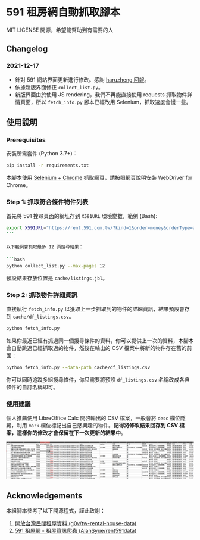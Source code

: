 # 591 租房網自動抓取腳本

MIT LICENSE 開源，希望能幫助到有需要的人

## Changelog

### 2021-12-17

- 針對 591 網站界面更新進行修改。感謝 [haruzheng 回報](https://github.com/ceshine/591scraper/issues/1)。
- 依據新版界面修正 `collect_list.py`。
- 新版界面由於使用 JS rendering，我們不再能直接使用 requests 抓取物件詳情頁面，所以 `fetch_info.py` 腳本已經改用 Selenium，抓取速度會慢一些。

## 使用說明

### Prerequisites

安裝所需套件 (Python 3.7+)：

```bash
pip install -r requirements.txt
```

本腳本使用 [Selenium + Chrome](https://chromedriver.chromium.org/getting-started) 抓取網頁，請按照網頁說明安裝 WebDriver for Chrome。

### Step 1: 抓取符合條件物件列表

首先將 591 搜尋頁面的網址存到 `X591URL` 環境變數，範例 (Bash):

````bash
export X591URL="https://rent.591.com.tw/?kind=1&order=money&orderType=asc&region=17&rentprice=10000,18000&other=lift"
```

以下範例會抓取最多 12 頁搜尋結果：

```bash
python collect_list.py --max-pages 12
````

預設結果存放位置是 `cache/listings.jbl`。

### Step 2: 抓取物件詳細資訊

直接執行 `fetch_info.py` 以獲取上一步抓取到的物件的詳細資訊，結果預設會存到 `cache/df_listings.csv`。

```bash
python fetch_info.py
```

如果你最近已經有抓過同一個搜尋條件的資料，你可以提供上一次的資料，本腳本會自動跳過已經抓取過的物件，然後在輸出的 CSV 檔案中將新的物件存在舊的前面：

```bash
python fetch_info.py --data-path cache/df_listings.csv
```

你可以同時追蹤多組搜尋條件，你只需要將預設 `df_listings.csv` 名稱改成各自條件的自訂名稱即可。

### 使用建議

個人推薦使用 LibreOffice Calc 開啓輸出的 CSV 檔案，一般會將 `desc` 欄位隱藏，利用 `mark` 欄位標記出自己感興趣的物件。**記得將修改結果回存到 CSV 檔案，這樣你的修改才會保留在下一次更新的結果中**。

![範例圖片](images/example-1.png)

## Acknowledgements

本組腳本參考了以下開源程式，謹此致謝：

1. [開放台灣民間租屋資料 (g0v/tw-rental-house-data)](https://github.com/g0v/tw-rental-house-data)
2. [591 租屋網 - 租屋資訊爬蟲 (AlanSyue/rent591data)](https://github.com/AlanSyue/rent591data)
